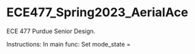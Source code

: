 # ECE477_Spring2023_AerialAce
ECE 477 Purdue Senior Design. 

Instructions:
In main func:
  Set mode_state = 



